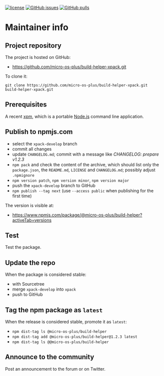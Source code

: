 [![license](https://img.shields.io/github/license/micro-os-plus/build-helper-xpack)](https://github.com/micro-os-plus/build-helper-xpack/blob/xpack/LICENSE)
[![GitHub issues](https://img.shields.io/github/issues/micro-os-plus/build-helper-xpack.svg)](https://github.com/micro-os-plus/build-helper-xpack/issues)
[![GitHub pulls](https://img.shields.io/github/issues-pr/micro-os-plus/build-helper-xpack.svg)](https://github.com/micro-os-plus/build-helper-xpack/pulls)

# Maintainer info

## Project repository

The project is hosted on GitHub:

- https://github.com/micro-os-plus/build-helper-xpack.git

To clone it:

```
git clone https://github.com/micro-os-plus/build-helper-xpack.git build-helper-xpack.git
```

## Prerequisites

A recent [xpm](https://xpack.github.io/xpm/), which is a portable
[Node.js](https://nodejs.org/) command line application.

## Publish to npmjs.com

- select the `xpack-develop` branch
- commit all changes
- update `CHANGELOG.md`; commit with a message like _CHANGELOG: prepare v1.2.3_
- `npm pack` and check the content of the archive, which should list
  only the `package.json`, the `README.md`, `LICENSE` and `CHANGELOG.md`;
  possibly adjust `.npmignore`
- `npm version patch`, `npm version minor`, `npm version major`
- push the `xpack-develop` branch to GitHub
- `npm publish --tag next` (use `--access public` when publishing for
  the first time)

The version is visible at:

- https://www.npmjs.com/package/@micro-os-plus/build-helper?activeTab=versions

## Test

Test the package.

## Update the repo

When the package is considered stable:

- with Sourcetree
- merge `xpack-develop` into `xpack`
- push to GitHub

## Tag the npm package as `latest`

When the release is considered stable, promote it as `latest`:

- `npm dist-tag ls @micro-os-plus/build-helper`
- `npm dist-tag add @micro-os-plus/build-helper@1.2.3 latest`
- `npm dist-tag ls @@micro-os-plus/build-helper`

## Announce to the community

Post an announcement to the forum or on Twitter.
